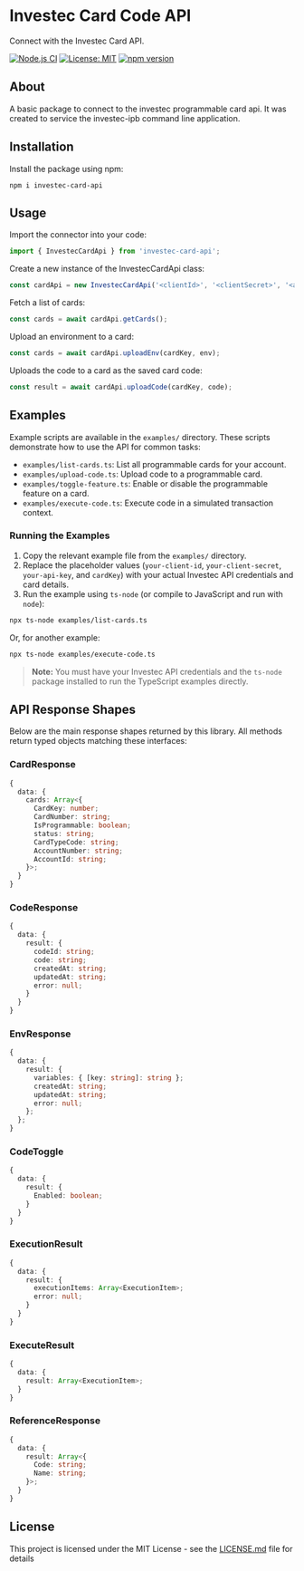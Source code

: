 # Investec Card Code API

Connect with the Investec Card API.

[![Node.js CI](https://github.com/devinpearson/investec-card-api/actions/workflows/node.js.yml/badge.svg)](https://github.com/devinpearson/investec-card-api/actions/workflows/node.js.yml) [![License: MIT](https://img.shields.io/badge/License-MIT-yellow.svg)](https://opensource.org/licenses/MIT) [![npm version](https://badge.fury.io/js/investec-card-api.svg)](https://badge.fury.io/js/investec-card-api)

## About

A basic package to connect to the investec programmable card api. It was created to service the investec-ipb command line application.

## Installation

Install the package using npm:

```
npm i investec-card-api
```

## Usage

Import the connector into your code:

```typescript
import { InvestecCardApi } from 'investec-card-api';
```

Create a new instance of the InvestecCardApi class:

```typescript
const cardApi = new InvestecCardApi('<clientId>', '<clientSecret>', '<apiKey>');
```

Fetch a list of cards:

```typescript
const cards = await cardApi.getCards();
```

Upload an environment to a card:

```typescript
const cards = await cardApi.uploadEnv(cardKey, env);
```

Uploads the code to a card as the saved card code:

```typescript
const result = await cardApi.uploadCode(cardKey, code);
```

## Examples

Example scripts are available in the `examples/` directory. These scripts demonstrate how to use the API for common tasks:

- `examples/list-cards.ts`: List all programmable cards for your account.
- `examples/upload-code.ts`: Upload code to a programmable card.
- `examples/toggle-feature.ts`: Enable or disable the programmable feature on a card.
- `examples/execute-code.ts`: Execute code in a simulated transaction context.

### Running the Examples

1. Copy the relevant example file from the `examples/` directory.
2. Replace the placeholder values (`your-client-id`, `your-client-secret`, `your-api-key`, and `cardKey`) with your actual Investec API credentials and card details.
3. Run the example using `ts-node` (or compile to JavaScript and run with `node`):

```sh
npx ts-node examples/list-cards.ts
```

Or, for another example:

```sh
npx ts-node examples/execute-code.ts
```

> **Note:** You must have your Investec API credentials and the `ts-node` package installed to run the TypeScript examples directly.

## API Response Shapes

Below are the main response shapes returned by this library. All methods return typed objects matching these interfaces:

### CardResponse

```typescript
{
  data: {
    cards: Array<{
      CardKey: number;
      CardNumber: string;
      IsProgrammable: boolean;
      status: string;
      CardTypeCode: string;
      AccountNumber: string;
      AccountId: string;
    }>;
  }
}
```

### CodeResponse

```typescript
{
  data: {
    result: {
      codeId: string;
      code: string;
      createdAt: string;
      updatedAt: string;
      error: null;
    }
  }
}
```

### EnvResponse

```typescript
{
  data: {
    result: {
      variables: { [key: string]: string };
      createdAt: string;
      updatedAt: string;
      error: null;
    };
  };
}
```

### CodeToggle

```typescript
{
  data: {
    result: {
      Enabled: boolean;
    }
  }
}
```

### ExecutionResult

```typescript
{
  data: {
    result: {
      executionItems: Array<ExecutionItem>;
      error: null;
    }
  }
}
```

### ExecuteResult

```typescript
{
  data: {
    result: Array<ExecutionItem>;
  }
}
```

### ReferenceResponse

```typescript
{
  data: {
    result: Array<{
      Code: string;
      Name: string;
    }>;
  }
}
```

## License

This project is licensed under the MIT License - see the [LICENSE.md](LICENSE.md) file for details
